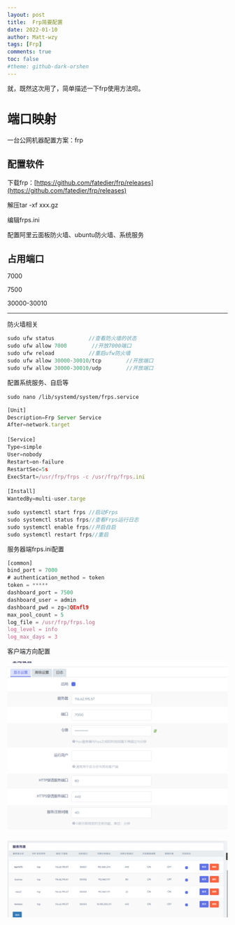 ```yaml
---
layout: post
title:  Frp简要配置
date: 2022-01-10
author: Matt-wzy
tags: [Frp]
comments: true
toc: false
#theme: github-dark-orshen
---
```


就，既然这次用了，简单描述一下frp使用方法呗。

<!-- more -->


<div>
    <meting-js server="netease" type="playlist" id="6713520209" autoplay="false" list-max-height=120px>
    </meting-js>
</div>

# 端口映射

一台公网机器配置方案：frp

## 配置软件

下载frp：[https://github.com/fatedier/frp/releases](https://github.com/fatedier/frp/releases)

解压tar -xf xxx.gz 

编辑frps.ini 

配置阿里云面板防火墙、ubuntu防火墙、系统服务

## 占用端口

7000

7500

30000-30010

---

防火墙相关

```jsx
sudo ufw status           //查看防火墙的状态
sudo ufw allow 7000        //开放7000端口
sudo ufw reload           //重启ufw防火墙
sudo ufw allow 30000-30010/tcp        //开放端口
sudo ufw allow 30000-30010/udp        //开放端口
```

配置系统服务、自启等

`sudo nano /lib/systemd/system/frps.service`

```jsx
[Unit]
Description=Frp Server Service
After=network.target

[Service]
Type=simple
User=nobody
Restart=on-failure
RestartSec=5s
ExecStart=/usr/frp/frps -c /usr/frp/frps.ini

[Install]
WantedBy=multi-user.targe
```

```jsx
sudo systemctl start frps //启动Frps
sudo systemctl status frps//查看Frps运行日志
sudo systemctl enable frps//开启自启
sudo systemctl restart frps//重启
```

服务器端frps.ini配置

```jsx
[common]
bind_port = 7000
# authentication_method = token
token = *****
dashboard_port = 7500 
dashboard_user = admin 
dashboard_pwd = zg=3QEnfl9 
max_pool_count = 5
log_file = /usr/frp/frps.log  
log_level = info
log_max_days = 3
```

客户端方向配置

![Untitled](2022-01-10-FrpLog/Untitled.png)

![Untitled](2022-01-10-FrpLog/Untitled%201.png)